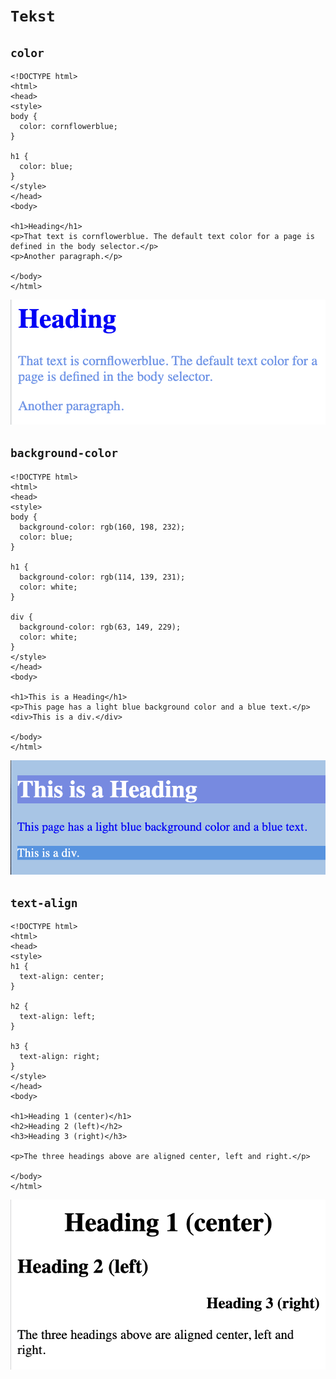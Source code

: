 # `Tekst`

## `color`
```
<!DOCTYPE html>
<html>
<head>
<style>
body {
  color: cornflowerblue;
}

h1 {
  color: blue;
}
</style>
</head>
<body>

<h1>Heading</h1>
<p>That text is cornflowerblue. The default text color for a page is defined in the body selector.</p>
<p>Another paragraph.</p>

</body>
</html>
```
![Alt text](doc-files/tc1.png)

## `background-color`

```
<!DOCTYPE html>
<html>
<head>
<style>
body {
  background-color: rgb(160, 198, 232);
  color: blue;
}

h1 {
  background-color: rgb(114, 139, 231);
  color: white;
}

div {
  background-color: rgb(63, 149, 229);
  color: white;
}
</style>
</head>
<body>

<h1>This is a Heading</h1>
<p>This page has a light blue background color and a blue text.</p>
<div>This is a div.</div>

</body>
</html>
```

![Alt text](doc-files/tc2.png)

## `text-align`

```
<!DOCTYPE html>
<html>
<head>
<style>
h1 {
  text-align: center;
}

h2 {
  text-align: left;
}

h3 {
  text-align: right;
}
</style>
</head>
<body>

<h1>Heading 1 (center)</h1>
<h2>Heading 2 (left)</h2>
<h3>Heading 3 (right)</h3>

<p>The three headings above are aligned center, left and right.</p>

</body>
</html>
```
![Alt text](doc-files/t1.png)



